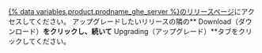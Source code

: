 [{% data variables.product.prodname_ghe_server %}のリリースページ](https://enterprise.github.com/releases)にアクセスしてください。 アップグレードしたいリリースの隣の** Download（ダウンロード）**をクリックし、続いて** Upgrading（アップグレード）**タブをクリックしてください。
